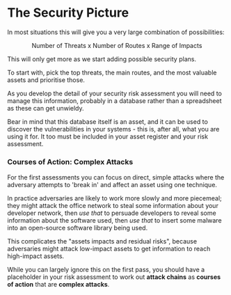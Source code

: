 # The Security Picture

In most situations this will give you a very large combination of possibilities: 

<p align=center>Number of Threats x Number of Routes x Range of Impacts </p>

This will only get more as we start adding possible security plans. 

To start with, pick the top threats, the main routes, and the most valuable assets and prioritise those. 

As you develop the detail of your security risk assessment you will need to manage this information, probably in a database rather than a spreadsheet as these can get unwieldy. 

Bear in mind that this database itself is an asset, and it can be used to discover the vulnerabilities in your systems - this is, after all, what you are using it for. It too must be included in your asset register and your risk assessment.  

##### 

### Courses of Action: Complex Attacks

For the first assessments you can focus on direct, simple attacks where the adversary attempts to 'break in' and affect an asset using one technique.

In practice adversaries are likely to work more slowly and more piecemeal; they might attack the office network to steal some information about your developer network, then *use that* to persuade developers to reveal some information about the software used, then *use that* to insert some malware into an open-source software library being used. 

This complicates the "assets impacts and residual risks", because adversaries might attack low-impact assets to get information to reach high-impact assets.

While you can largely ignore this on the first pass, you should have a placeholder in your risk assessment to work out **attack chains** as **courses of action** that are **complex attacks**. 


